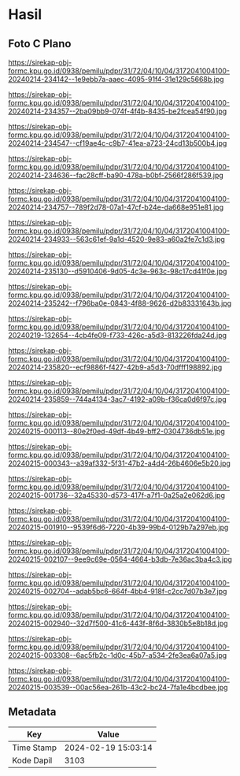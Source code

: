 # Hasil

## Foto C Plano

https://sirekap-obj-formc.kpu.go.id/0938/pemilu/pdpr/31/72/04/10/04/3172041004100-20240214-234142--1e9ebb7a-aaec-4095-91f4-31e129c5668b.jpg

https://sirekap-obj-formc.kpu.go.id/0938/pemilu/pdpr/31/72/04/10/04/3172041004100-20240214-234357--2ba09bb9-074f-4f4b-8435-be2fcea54f90.jpg

https://sirekap-obj-formc.kpu.go.id/0938/pemilu/pdpr/31/72/04/10/04/3172041004100-20240214-234547--cf19ae4c-c9b7-41ea-a723-24cd13b500b4.jpg

https://sirekap-obj-formc.kpu.go.id/0938/pemilu/pdpr/31/72/04/10/04/3172041004100-20240214-234636--fac28cff-ba90-478a-b0bf-2566f286f539.jpg

https://sirekap-obj-formc.kpu.go.id/0938/pemilu/pdpr/31/72/04/10/04/3172041004100-20240214-234757--789f2d78-07a1-47cf-b24e-da668e951e81.jpg

https://sirekap-obj-formc.kpu.go.id/0938/pemilu/pdpr/31/72/04/10/04/3172041004100-20240214-234933--563c61ef-9a1d-4520-9e83-a60a2fe7c1d3.jpg

https://sirekap-obj-formc.kpu.go.id/0938/pemilu/pdpr/31/72/04/10/04/3172041004100-20240214-235130--d5910406-9d05-4c3e-963c-98c17cd41f0e.jpg

https://sirekap-obj-formc.kpu.go.id/0938/pemilu/pdpr/31/72/04/10/04/3172041004100-20240214-235242--f796ba0e-0843-4f88-9626-d2b83331643b.jpg

https://sirekap-obj-formc.kpu.go.id/0938/pemilu/pdpr/31/72/04/10/04/3172041004100-20240219-132654--4cb4fe09-f733-426c-a5d3-813226fda24d.jpg

https://sirekap-obj-formc.kpu.go.id/0938/pemilu/pdpr/31/72/04/10/04/3172041004100-20240214-235820--ecf9886f-f427-42b9-a5d3-70dfff198892.jpg

https://sirekap-obj-formc.kpu.go.id/0938/pemilu/pdpr/31/72/04/10/04/3172041004100-20240214-235859--744a4134-3ac7-4192-a09b-f36ca0d6f97c.jpg

https://sirekap-obj-formc.kpu.go.id/0938/pemilu/pdpr/31/72/04/10/04/3172041004100-20240215-000113--80e2f0ed-49df-4b49-bff2-0304736db51e.jpg

https://sirekap-obj-formc.kpu.go.id/0938/pemilu/pdpr/31/72/04/10/04/3172041004100-20240215-000343--a39af332-5f31-47b2-a4d4-26b4606e5b20.jpg

https://sirekap-obj-formc.kpu.go.id/0938/pemilu/pdpr/31/72/04/10/04/3172041004100-20240215-001736--32a45330-d573-417f-a7f1-0a25a2e062d6.jpg

https://sirekap-obj-formc.kpu.go.id/0938/pemilu/pdpr/31/72/04/10/04/3172041004100-20240215-001910--9539f6d6-7220-4b39-99b4-0129b7a297eb.jpg

https://sirekap-obj-formc.kpu.go.id/0938/pemilu/pdpr/31/72/04/10/04/3172041004100-20240215-002107--9ee9c69e-0564-4664-b3db-7e36ac3ba4c3.jpg

https://sirekap-obj-formc.kpu.go.id/0938/pemilu/pdpr/31/72/04/10/04/3172041004100-20240215-002704--adab5bc6-664f-4bb4-918f-c2cc7d07b3e7.jpg

https://sirekap-obj-formc.kpu.go.id/0938/pemilu/pdpr/31/72/04/10/04/3172041004100-20240215-002940--32d7f500-41c6-443f-8f6d-3830b5e8b18d.jpg

https://sirekap-obj-formc.kpu.go.id/0938/pemilu/pdpr/31/72/04/10/04/3172041004100-20240215-003308--6ac5fb2c-1d0c-45b7-a534-2fe3ea6a07a5.jpg

https://sirekap-obj-formc.kpu.go.id/0938/pemilu/pdpr/31/72/04/10/04/3172041004100-20240215-003539--00ac56ea-261b-43c2-bc24-7fa1e4bcdbee.jpg


## Metadata

| Key        | Value               |
| ---------- | ------------------- |
| Time Stamp | 2024-02-19 15:03:14 |
| Kode Dapil | 3103                |



